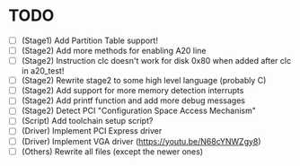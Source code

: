 # TODO
- [ ] (Stage1) Add Partition Table support!
- [ ] (Stage2) Add more methods for enabling A20 line
- [ ] (Stage2) Instruction clc doesn't work for disk 0x80 when added after clc in a20_test!
- [ ] (Stage2) Rewrite stage2 to some high level language (probably C)
- [ ] (Stage2) Add support for more memory detection interrupts
- [ ] (Stage2) Add printf function and add more debug messages
- [ ] (Stage2) Detect PCI "Configuration Space Access Mechanism"
- [ ] (Script) Add toolchain setup script?
- [ ] (Driver) Implement PCI Express driver
- [ ] (Driver) Implement VGA driver (https://youtu.be/N68cYNWZgy8)
- [ ] (Others) Rewrite all files (except the newer ones)
